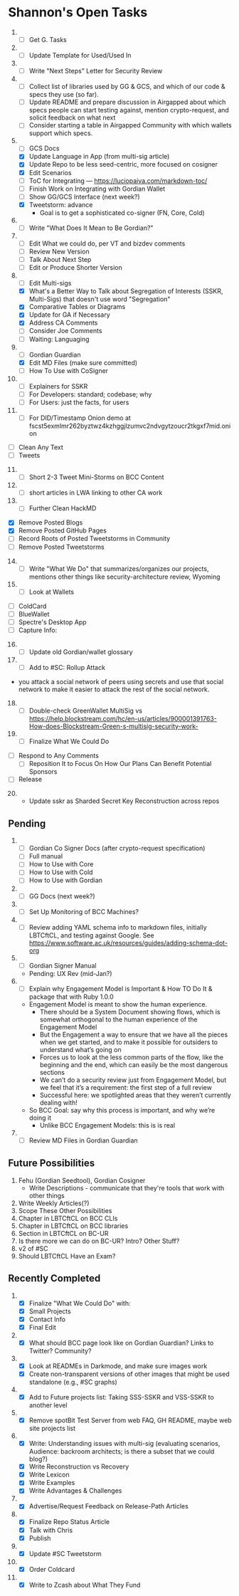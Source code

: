 # Shannon's Open Tasks

1. * [ ] Get G. Tasks
1. * [ ] Update Template for Used/Used In
1. * [ ] Write "Next Steps" Letter for Security Review
2. * [ ] Collect list of libraries used by GG & GCS, and which of our code & specs they use (so far).
   * [ ] Update README and prepare discussion in Airgapped about which specs people can start testing against, mention crypto-request, and solicit feedback on what next
   * [ ] Consider starting a table in Airgapped Community with which wallets support which specs.
4. * [ ] GCS Docs
   * [X] Update Language in App (from multi-sig article)
   * [X] Update Repo to be less seed-centric, more focused on cosigner
   * [X] Edit Scenarios
   * [ ] ToC for Integrating — https://luciopaiva.com/markdown-toc/
   * [ ] Finish Work on Integrating with Gordian Wallet
   * [ ] Show GG/GCS Interface (next week?)
   * [X] Tweetstorm: advance 
      * Goal is to get a sophisticated co-signer (FN, Core, Cold)
5. * [ ] Write "What Does It Mean to Be Gordian?"
6. * [ ] Edit What we could do, per VT and bizdev comments
   * [ ] Review New Version
   * [ ] Talk About Next Step
   * [ ] Edit or Produce Shorter Version
7. * [ ] Edit Multi-sigs
   * [X] What's a Better Way to Talk about Segregation of Interests (SSKR, Multi-Sigs) that doesn't use word "Segregation"
   * [X] Comparative Tables or Diagrams
   * [X] Update for GA if Necessary
   * [X] Address CA Comments
   * [ ] Consider Joe Comments
   * [ ] Waiting: Languaging
8. * [ ] Gordian Guardian
   * [X] Edit MD Files (make sure committed)
   * [ ] How To Use with CoSigner
9. * [ ] Explainers for SSKR
   * [ ] For Developers: standard; codebase; why
   * [ ] For Users: just the facts, for users   
10. * [ ] For DID/Timestamp Onion demo at fscst5exmlmr262byztwz4kzhggjlzumvc2ndvgytzoucr2tkgxf7mid.onion
   * [ ] Clean Any Text
   * [ ] Tweets
11. * [ ] Short 2-3 Tweet Mini-Storms on BCC Content
12. * [ ] short articles in LWA linking to other CA work
13. * [ ] Further Clean HackMD
   * [X] Remove Posted Blogs
   * [X] Remove Posted GitHub Pages
   * [ ] Record Roots of Posted Tweetstorms in Community
   * [ ] Remove Posted Tweetstorms
14. * [ ] Write "What We Do" that summarizes/organizes our projects, mentions other things like security-architecture review, Wyoming
15. * [ ] Look at Wallets
   * [ ] ColdCard
   * [ ] BlueWallet
   * [ ] Spectre's Desktop App
   * [ ] Capture Info: 
16. * [ ] Update old Gordian/wallet glossary
17. * [ ] Add to #SC: Rollup Attack
   * you attack a social network of peers using secrets and use that social network to make it easier to attack the rest of the social network.
18. * [ ] Double-check GreenWallet MultiSig vs https://help.blockstream.com/hc/en-us/articles/900001391763-How-does-Blockstream-Green-s-multisig-security-work-
19. * [ ] Finalize What We Could Do
   * [ ] Respond to Any Comments      
      * [ ] Reposition It to Focus On How Our Plans Can Benefit Potential Sponsors
   * [ ] Release
20. * Update sskr as Sharded Secret Key Reconstruction across repos

## Pending

1. * [ ] Gordian Co Signer Docs (after crypto-request specification)
   * [ ] Full manual
   * [ ] How to Use with Core
   * [ ] How to Use with Cold
   * [ ] How to Use with Gordian
1. * [ ] GG Docs (next week?)
1. * [ ] Set Up Monitoring of BCC Machines?
1. * [ ] Review adding YAML schema info to markdown files, initially LBTCftCL, and testing against Google. See https://www.software.ac.uk/resources/guides/adding-schema-dot-org
1. * [ ] Gordian Signer Manual
   * Pending: UX Rev (mid-Jan?)
1. * [ ] Explain why Engagement Model is Important & How TO Do It & package that with Ruby 1.0.0
   * Engagement Model is meant to show the human experience.
      * There should be a System Document showing flows, which is somewhat orthogonal to the human experience of the Engagement Model
      * But the Engagement a way to ensure that we have all the pieces when we get started, and to make it possible for outsiders to understand what’s going on
      * Forces us to look at the less common parts of the flow, like the beginning and the end, which can easily be the most dangerous sections
      * We can’t do a security review just from Engagement Model, but we feel that it’s a requirement: the first step of a full review
      * Successful here: we spotlighted areas that they weren’t currently dealing with!
   * So BCC Goal: say why this process is important, and why we’re doing it
      * Unlike BCC Engagement Models: this is is real
1. * [ ] Review MD Files in Gordian Guardian

## Future Possibilities

1. Fehu (Gordian Seedtool), Gordian Cosigner
   * Write Descriptions - communicate that they're tools that work with other things
1. Write Weekly Articles(?)
1. Scope These Other Possibilities
1. Chapter in LBTCftCL on BCC CLIs
1. Chapter in LBTCftCL on BCC libraries
1. Section in LBTCftCL on BC-UR
1. Is there more we can do on BC-UR? Intro? Other Stuff?
1. v2 of #SC
1. Should LBTCftCL Have an Exam?

## Recently Completed

1. * [X] Finalize "What We Could Do" with: 
   * [X] Small Projects
   * [X] Contact Info
   * [X] Final Edit
1. * [X] What should BCC page look like on Gordian Guardian? Links to Twitter? Community?
1. * [X] Look at READMEs in Darkmode, and make sure images work
   * [X] Create non-transparent versions of other images that might be used standalone (e.g., #SC graphs)
1. * [X] Add to Future projects list: Taking SSS-SSKR and VSS-SSKR to another level
1. * [X] Remove spotBit Test Server from web FAQ, GH README, maybe web site projects list
1. * [X] Write: Understanding issues with multi-sig (evaluating scenarios, Audience: backroom architects; is there a subset that we could blog?)
   * [X] Write Reconstruction vs Recovery
   * [X] Write Lexicon
   * [X] Write Examples
   * [X] Write Advantages & Challenges
1. * [X] Advertise/Request Feedback on Release-Path Articles
1. * [X] Finalize Repo Status Article
   * [X] Talk with Chris
   * [X] Publish
1. * [X] Update #SC Tweetstorm
1. * [X] Order Coldcard
1. * [X] Write to Zcash about What They Fund
